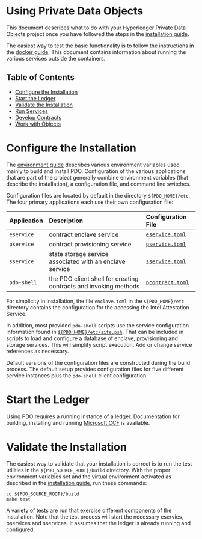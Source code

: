 <!---
Licensed under Creative Commons Attribution 4.0 International License
https://creativecommons.org/licenses/by/4.0/
--->
# Using Private Data Objects

This document describes what to do with your Hyperledger Private Data Objects
project once you have followed the steps in the
[installation guide](install.md).

The easiest way to test the basic functionality is to follow the
instructions in the [docker guide](../docker/README.md). This document
contains information about running the various services outside the
containers.

## Table of Contents

- [Configure the Installation](#configure)
- [Start the Ledger](#ledger)
- [Validate the Installation](#validating)
- [Run Services](#services)
- [Develop Contracts](../contracts/docs/contracts.md)
- [Work with Objects](../client/docs/USAGE.md)

# <a name="configure">Configure the Installation

The [environment guide](environment.md) describes various environment
variables used mainly to build and install PDO. Configuration of the
various applications that are part of the project generally combine
environment variables (that describe the installation), a configuration
file, and command line switches.

Configuration files are located by default in the directory
`${PDO_HOME}/etc`. The four primary applications each use their own
configuration file:

| Application | Description  | Configuration File  |
|:--|:--|:--|
| `eservice` | contract enclave service | [`eservice.toml`](../build/opt/pdo/templates/eservice.toml) |
| `pservice` | contract provisioning service | [`pservice.toml`](../build/opt/pdo/templates/pservice.toml) |
| `sservice` | state storage service associated with an enclave service | [`sservice.toml`](../build/opt/pdo/templates/sservice.toml) |
| `pdo-shell` | the PDO client shell for creating contracts and invoking methods | [`pcontract.toml`](../build/opt/pdo/templates/pcontract.toml) |

For simplicity in installation, the file `enclave.toml` in the
`${PDO_HOME}/etc` directory contains the configuration for the accessing
the Intel Attestation Service.

In addition, most provided `pdo-shell` scripts use the service
configuration information found in
[`${PDO_HOME}/etc/site.psh`](../build/opt/pdo/templates/site.psh).
That can be included in scripts to load and configure a database of
enclave, provisioning and storage services. This will simplify script
execution. Add or change service references as necessary.

Default versions of the configuration files are constructed during the
build process. The default setup provides configuration files for five
different service instances plus the `pdo-shell` client configuration.

# <a name="ledger">Start the Ledger

Using PDO requires a running instance of a ledger. Documentation for
building, installing and running [Microsoft CCF](../ccf_transaction_processor/README.md)
is available.

# <a name="validating">Validate the Installation

The easiest way to validate that your installation is correct is to run
the test utilities in the `${PDO_SOURCE_ROOT}/build` directory. With the
proper environment variables set and the virtual environment activated
as described in the [installation guide](install.md), run these
commands:

```
cd ${PDO_SOURCE_ROOT}/build
make test
```

A variety of tests are run that exercise different components of the
installation. Note that the test process will start the necessary
eservies, pservices and sservices. It assumes that the ledger is
already running and configured.
